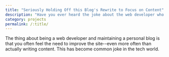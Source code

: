 ```yaml
---
title: "Seriously Holding Off this Blog's Rewrite to Focus on Content"
description: "Have you ever heard the joke about the web developer who also has a blog? I'm that web developer."
category: projects
permalink: /:title/
---
```


The thing about being a web developer and maintaining a personal blog is that you often feel the need to improve the site--even more often than actually writing content. This has become common joke in the tech world.
